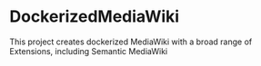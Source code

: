 # DockerizedMediaWiki
This project creates dockerized MediaWiki with a broad range of Extensions, including Semantic MediaWiki
